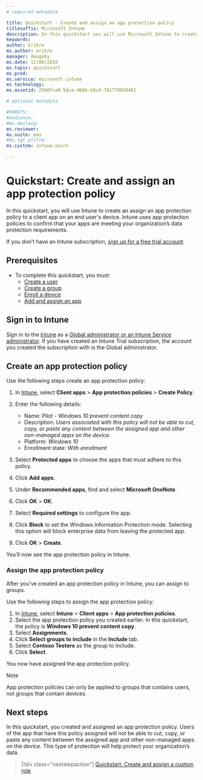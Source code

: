 ```yaml
---
# required metadata

title: Quickstart - Create and assign an app protection policy
titlesuffix: Microsoft Intune
description: In this quickstart you will use Microsoft Intune to create an assign and app protection policy.
keywords:
author: Erikre
ms.author: erikre
manager: dougeby
ms.date: 11/08/2018
ms.topic: quickstart
ms.prod:
ms.service: microsoft-intune
ms.technology:
ms.assetid: 2586fce0-5dca-4686-b9c4-791778838401

# optional metadata

#ROBOTS:
#audience:
#ms.devlang:
ms.reviewer:
ms.suite: ems
#ms.tgt_pltfrm:
ms.custom: intune-azure

---
```


# Quickstart: Create and assign an app protection policy

In this quickstart, you will use Intune to create an assign an app protection policy to a client app on an end user's device. Intune uses app protection policies to confirm that your apps are meeting your organization’s data protection requirements.

If you don’t have an Intune subscription, [sign up for a free trial account](free-trial-sign-up.md).

## Prerequisites

- To complete this quickstart, you must:
    - [Create a user](quickstart-create-user.md)
    - [Create a group](quickstart-create-group.md)
    - [Enroll a device](quickstart-setup-auto-enrollment.md)
    - [Add and assign an app](quickstart-add-assign-app.md)

## Sign in to Intune

Sign in to the [Intune](https://aka.ms/intuneportal) as a [Global administrator or an Intune Service administrator](users-add.md#types-of-administrators). If you have created an Intune Trial subscription, the account you created the subscription with is the Global administrator.

## Create an app protection policy

Use the following steps create an app protection policy:

1. In [Intune](https://aka.ms/intuneportal), select **Client apps** > **App protection policies** > **Create Policy**. 
2. Enter the following details: 

    - Name: Pilot - *Windows 10 prevent content copy*
    - Description: *Users associated with this policy will not be able to cut, copy, or paste any content between the assigned app and other non-managed apps on the device.*
    - Platform: *Windows 10*
    - Enrollment state: *With enrollment*

3. Select **Protected apps** to choose the apps that must adhere to this policy.
4. Click **Add apps**.
5. Under **Recommended apps**, find and select **Microsoft OneNote**.
5. Click **OK** > **OK**. 
6. Select **Required settings** to configure the app.
7. Click **Block** to set the Windows Information Protection mode. Selecting this option will block enterprise data from leaving the protected app.
8. Click **OK** > **Create**.

You’ll now see the app protection policy in Intune.

### Assign the app protection policy

After you've created an app protection policy in Intune, you can assign to groups. 

Use the following steps to assign the app protection policy:

1.	In [Intune](https://aka.ms/intuneportal), select **Intune** > **Client apps** > **App protection policies**. 
2.	Select the app protection policy you created earlier. In this quickstart, the policy is **Windows 10 prevent content copy**.
3.	Select **Assignments**.
4.	Click **Select groups to include** in the **Include** tab.
5.	Select **Contoso Testers** as the group to include.
6.	Click **Select**. 

You now have assigned the app protection policy.

> [!NOTE]
> App protection policies can only be applied to groups that contains users, not groups that contain devices.

## Next steps

In this quickstart, you created and assigned an app protection policy. Users of the app that have this policy assigned will not be able to cut, copy, or paste any content between the assigned app and other non-managed apps on the device. This type of protection will help protect your organization’s data.

> [!div class="nextstepaction"]
> [Quickstart: Create and assign a custom role](quickstart-create-custom-role.md)
